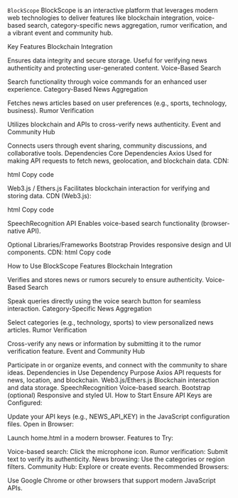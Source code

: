 ``BlockScope``
BlockScope is an interactive platform that leverages modern web technologies to deliver features like blockchain integration, voice-based search, category-specific news aggregation, rumor verification, and a vibrant event and community hub.

Key Features
Blockchain Integration

Ensures data integrity and secure storage.
Useful for verifying news authenticity and protecting user-generated content.
Voice-Based Search

Search functionality through voice commands for an enhanced user experience.
Category-Based News Aggregation

Fetches news articles based on user preferences (e.g., sports, technology, business).
Rumor Verification

Utilizes blockchain and APIs to cross-verify news authenticity.
Event and Community Hub

Connects users through event sharing, community discussions, and collaborative tools.
Dependencies
Core Dependencies
Axios
Used for making API requests to fetch news, geolocation, and blockchain data.
CDN:

html
Copy code
<script src="https://cdn.jsdelivr.net/npm/axios/dist/axios.min.js"></script>
Web3.js / Ethers.js
Facilitates blockchain interaction for verifying and storing data.
CDN (Web3.js):

html
Copy code
<script src="https://cdn.jsdelivr.net/npm/web3/dist/web3.min.js"></script>
SpeechRecognition API
Enables voice-based search functionality (browser-native API).

Optional Libraries/Frameworks
Bootstrap
Provides responsive design and UI components.
CDN:
html
Copy code
<link href="https://cdn.jsdelivr.net/npm/bootstrap@5.3.0-alpha3/dist/css/bootstrap.min.css" rel="stylesheet">
How to Use BlockScope Features
Blockchain Integration

Verifies and stores news or rumors securely to ensure authenticity.
Voice-Based Search

Speak queries directly using the voice search button for seamless interaction.
Category-Specific News Aggregation

Select categories (e.g., technology, sports) to view personalized news articles.
Rumor Verification

Cross-verify any news or information by submitting it to the rumor verification feature.
Event and Community Hub

Participate in or organize events, and connect with the community to share ideas.
Dependencies in Use
Dependency	Purpose
Axios	API requests for news, location, and blockchain.
Web3.js/Ethers.js	Blockchain interaction and data storage.
SpeechRecognition	Voice-based search.
Bootstrap (optional)	Responsive and styled UI.
How to Start
Ensure API Keys are Configured:

Update your API keys (e.g., NEWS_API_KEY) in the JavaScript configuration files.
Open in Browser:

Launch home.html in a modern browser.
Features to Try:

Voice-based search: Click the microphone icon.
Rumor verification: Submit text to verify its authenticity.
News browsing: Use the categories or region filters.
Community Hub: Explore or create events.
Recommended Browsers:

Use Google Chrome or other browsers that support modern JavaScript APIs.
